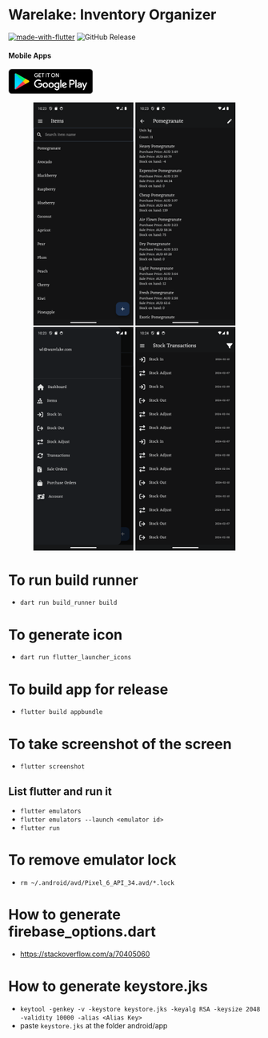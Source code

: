 # Warelake: Inventory Organizer

[![made-with-flutter](https://img.shields.io/badge/Made%20with-Flutter-1f425f.svg)](https://flutter.dev/)
![GitHub Release](https://img.shields.io/github/v/release/aknay/warelake_frontend)

#### Mobile Apps
[<img src="resources/images/google-play-badge.png" height="50">](https://play.google.com/store/apps/details?id=io.maker.warelake)

<p align="center">
    <img src="screenshots/flutter_01.png" alt="Items" width="200"/>
    <img src="screenshots/flutter_02.png" alt="Item Group" width="200"/>
    <img src="screenshots/flutter_03.png" alt="Drawer" width="200"/>
    <img src="screenshots/flutter_04.png" alt="Stock Transaction" width="200"/>
</p>


# To run build runner
- `dart run build_runner build`

# To generate icon
- `dart run flutter_launcher_icons`

# To build app for release
- `flutter build appbundle`

# To take screenshot of the screen
- `flutter screenshot`

## List flutter and run it
- `flutter emulators`
- `flutter emulators --launch <emulator id>`
- `flutter run`

# To remove emulator lock
- `rm ~/.android/avd/Pixel_6_API_34.avd/*.lock`

# How to generate firebase_options.dart
- https://stackoverflow.com/a/70405060 

# How to generate keystore.jks
- `keytool -genkey -v -keystore keystore.jks -keyalg RSA -keysize 2048 -validity 10000 -alias <Alias Key>`
- paste `keystore.jks` at the folder android/app